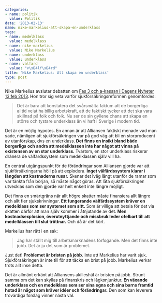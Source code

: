 ```yaml
---
categories:
- name: politik
  value: Politik
date: '2013-02-13'
name: nike-markelius-att-skapa-en-underklass
tags:
- name: medelklass
  value: medelklass
- name: nike-markelius
  value: Nike Markelius
- name: underklass
  value: underklass
- name: valfard
  value: "v\xE4lf\xE4rd"
title: 'Nike Markelius: Att skapa en underklass'
type: post
---
```

Nike Markelius avslutar debatten om [Fas 3 och a-kassan i Dagens Nyheter 13 feb 2013](http://www.dn.se/kultur-noje/debatt-essa/den-absurda-arbetslinjen). Hon tror sig veta varför sjukförsäkringsreformen genomfördes:

> Det är bara att konstatera det svårsmälta faktum att de borgerliga alltid velat ha billig arbetskraft, att de faktiskt tycker att det ska vara skillnad på folk och folk. Nu ser de sin gyllene chans att skapa en större och tystare underklass än vi haft i Sverige i modern tid.

Det är en möjlig hypotes. En annan är att Alliansen faktiskt menade vad man sade, nämligen att sjukförsäkringen var på god väg att bli en storproducent av utanförskap, dvs en underklass. **Det finns en insikt bland både borgerliga och andra att medelklassen inte har något att vinna på existensen av en stor underklass.** Tvärtom, en stor underklass riskerar dränera de välfärdssystem som medelklassen själv vill ha.



En central utgångspunkt för de förändringar som Alliansen gjorde var att sjukförsäkringarna höll på att explodera. **Inget välfärdssystem klarar i längden att kostnaderna rusar.** Skenar det iväg långt utanför de ramar som var tänkta från början, så måste något göras. Att låta sjukförsäkringen utvecklas som den gjorde var helt enkelt inte längre möjligt.

Det finns en smärtgräns när allt högre skatter måste finansiera allt längre och allt fler sjukskrivningar. **Ett fungerande välfärdssystem kräver en medelklass som ser systemet som sitt.** Som är villiga att betala för det via skatten därför att man själv kommer i åtnjutande av det. **Men kostnadsexplosion, överutnyttjande och missbruk leder ofelbart till att medelklassen till slut tröttnar.** Och då är det kört.

Markelius har rätt i en sak:

> Jag har ställt mig till arbetsmarknadens förfogande. Men det finns inte jobb. Det är ju det som är problemet.

Just det! **Problemet är bristen på jobb.** Inte att Markelius har varit sjuk. Sjukförsäkringen är inte till för att täcka en brist på jobb. Markelius verkar trots allt inse detta.

Det är allmänt erkänt att Alliansens akilleshäl är bristen på jobb. Strunt samma om det kan skyllas på finanskris och lågkonjunktur. **En växande underklass och en medelklass som ser sina egna och sina barns framtid hotad är något som kräver idéer och förändringar.** Den som kan leverera trovärdiga förslag vinner nästa val.

